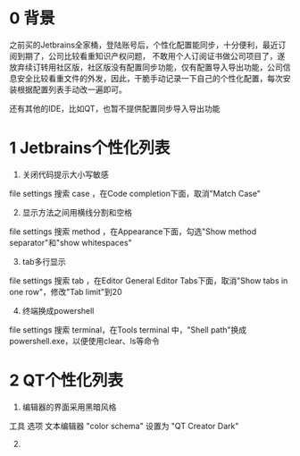 # 0 背景
之前买的Jetbrains全家桶，登陆账号后，个性化配置能同步，十分便利，最近订阅到期了，公司比较看重知识产权问题， 不敢用个人订阅证书做公司项目了，遂放弃续订转用社区版，社区版没有配置同步功能，仅有配置导入导出功能，公司信息安全比较看重文件的外发，因此，干脆手动记录一下自己的个性化配置，每次安装根据配置列表手动改一遍即可。


还有其他的IDE，比如QT，也暂不提供配置同步导入导出功能

# 1 Jetbrains个性化列表

1. 关闭代码提示大小写敏感

file  settings   搜索 case ，在Code completion下面，取消"Match Case"

2. 显示方法之间用横线分割和空格

file  settings   搜索 method ，在Appearance下面，勾选"Show method separator"和"show whitespaces"

3. tab多行显示

file  settings   搜索 tab ，在Editor  General  Editor Tabs下面，取消"Show tabs in one row"，修改"Tab limit"到20

4. 终端换成powershell

file  settings 搜索 terminal，在Tools  terminal 中，"Shell path"换成powershell.exe，以便使用clear、ls等命令


# 2 QT个性化列表

1. 编辑器的界面采用黑暗风格

工具  选项   文本编辑器    "color schema"  设置为  "QT Creator Dark"

2. 
